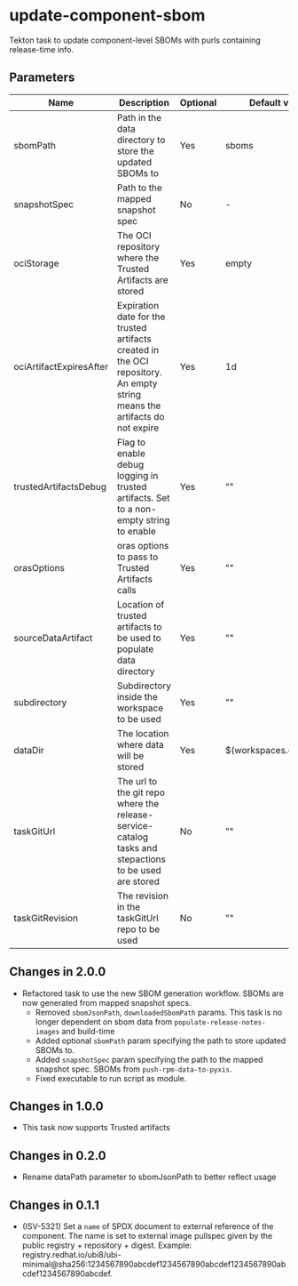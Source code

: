 # update-component-sbom

Tekton task to update component-level SBOMs with purls containing release-time info.

## Parameters

| Name                    | Description                                                                                                                | Optional | Default value           |
|-------------------------|----------------------------------------------------------------------------------------------------------------------------|----------|-------------------------|
| sbomPath                | Path in the data directory to store the updated SBOMs to                                                                   | Yes      | sboms                   |
| snapshotSpec            | Path to the mapped snapshot spec                                                                                           | No       | -                       |
| ociStorage              | The OCI repository where the Trusted Artifacts are stored                                                                  | Yes      | empty                   |
| ociArtifactExpiresAfter | Expiration date for the trusted artifacts created in the OCI repository. An empty string means the artifacts do not expire | Yes      | 1d                      |
| trustedArtifactsDebug   | Flag to enable debug logging in trusted artifacts. Set to a non-empty string to enable                                     | Yes      | ""                      |
| orasOptions             | oras options to pass to Trusted Artifacts calls                                                                            | Yes      | ""                      |
| sourceDataArtifact      | Location of trusted artifacts to be used to populate data directory                                                        | Yes      | ""                      |
| subdirectory            | Subdirectory inside the workspace to be used                                                                               | Yes      | ""                      |
| dataDir                 | The location where data will be stored                                                                                     | Yes      | $(workspaces.data.path) |
| taskGitUrl              | The url to the git repo where the release-service-catalog tasks and stepactions to be used are stored                      | No       | ""                      |
| taskGitRevision         | The revision in the taskGitUrl repo to be used                                                                             | No       | ""                      |

## Changes in 2.0.0
* Refactored task to use the new SBOM generation workflow. SBOMs are now
  generated from mapped snapshot specs.
  * Removed `sbomJsonPath`, `downloadedSbomPath` params. This task is no longer
   dependent on sbom data from `populate-release-notes-images` and build-time
  * Added optional `sbomPath` param specifying the path to store updated SBOMs to.
  * Added `snapshotSpec` param specifying the path to the mapped snapshot spec.
   SBOMs from `push-rpm-data-to-pyxis`.
  * Fixed executable to run script as module.

## Changes in 1.0.0
* This task now supports Trusted artifacts

## Changes in 0.2.0
- Rename dataPath parameter to sbomJsonPath to better reflect usage

## Changes in 0.1.1
- (ISV-5321) Set a `name` of SPDX document to external reference of the component. The name is set to external image pullspec given by the public registry + repository + digest. Example: registry.redhat.io/ubi8/ubi-minimal@sha256:1234567890abcdef1234567890abcdef1234567890abcdef1234567890abcdef.
